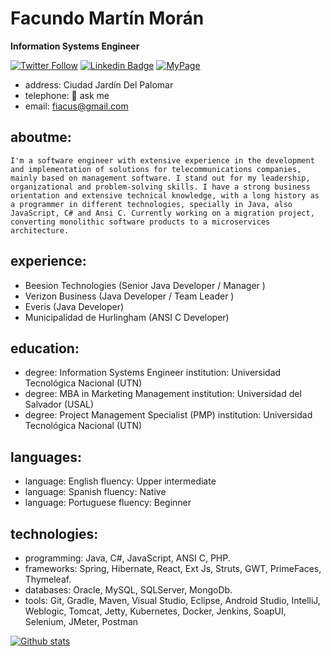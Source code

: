 # Facundo Martín Morán
**Information Systems Engineer**

[![Twitter Follow](https://img.shields.io/twitter/follow/fiacu?style=social)](https://twitter.com/intent/follow?screen_name=fiacu)
[![Linkedin Badge](https://img.shields.io/badge/-Add&nbsp;Me-blue?style=flat-square&logo=Linkedin&logoColor=white&link=https://www.linkedin.com/in/facundomoran/)](https://www.linkedin.com/in/facundomoran/)
[![MyPage](https://img.shields.io/badge/fiacu-my%20page-green)](http://www.fiacu.com.ar)

  - address: Ciudad Jardín Del Palomar
  - telephone: 💬 ask me
  - email: fiacus@gmail.com

## aboutme:
``
I'm a software engineer with extensive experience in the development and implementation of solutions for telecommunications companies, mainly based on management software. I stand out for my leadership, organizational and problem-solving skills.
I have a strong business orientation and extensive technical knowledge, with a long history as a programmer in different technologies, specially in Java, also JavaScript, C# and Ansi C.
Currently working on a migration project, converting monolithic software products to a microservices architecture.
``

## experience:
  - Beesion Technologies (Senior Java Developer / Manager )
  - Verizon Business (Java Developer / Team Leader )
  - Everis (Java Developer)
  - Municipalidad de Hurlingham (ANSI C Developer)

## education:
  - degree: Information Systems Engineer
    institution: Universidad Tecnológica Nacional (UTN)
  - degree: MBA in Marketing Management
    institution: Universidad del Salvador (USAL)
  - degree: Project Management Specialist (PMP)
    institution: Universidad Tecnológica Nacional (UTN)

## languages:
  - language: English
    fluency: Upper intermediate
  - language: Spanish
    fluency: Native
  - language: Portuguese
    fluency: Beginner

## technologies:
  - programming: Java, C#, JavaScript, ANSI C, PHP.
  - frameworks: Spring, Hibernate, React, Ext Js, Struts, GWT, PrimeFaces, Thymeleaf.
  - databases: Oracle, MySQL, SQLServer, MongoDb.
  - tools: Git, Gradle, Maven, Visual Studio, Eclipse, Android Studio, IntelliJ, Weblogic, Tomcat, Jetty, Kubernetes, Docker, Jenkins, SoapUI, Selenium, JMeter, Postman

[![Github stats](https://github-readme-stats.vercel.app/api?username=fiacu&count_private=true&hide=issues&show_icons=true&theme=buefy)](https://github.com/fiacu)
